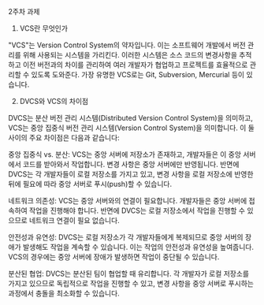 2주차 과제

1. VCS란 무엇인가

"VCS"는 Version Control System의 약자입니다. 이는 소프트웨어 개발에서 버전 관리를 위해 사용되는 시스템을 가리킨다. 이러한 시스템은 소스 코드의 변경사항을 추적하고 이전 버전과의 차이를 관리하여 여러 개발자가 협업하고 프로젝트를 효율적으로 관리할 수 있도록 도와준다. 가장 유명한 VCS로는 Git, Subversion, Mercurial 등이 있습니다.

2. DVCS와 VCS의 차이점

DVCS는 분산 버전 관리 시스템(Distributed Version Control System)을 의미하고, VCS는 중앙 집중식 버전 관리 시스템(Version Control System)을 의미합니다. 이 둘 사이의 주요 차이점은 다음과 같습니다:

중앙 집중식 vs. 분산: VCS는 중앙 서버에 저장소가 존재하고, 개발자들은 이 중앙 서버에서 코드를 받아와서 작업합니다. 변경 사항은 중앙 서버에만 반영됩니다. 반면에 DVCS는 각 개발자들이 로컬 저장소를 가지고 있고, 변경 사항을 로컬 저장소에 반영한 뒤에 필요에 따라 중앙 서버로 푸시(push)할 수 있습니다.

네트워크 의존성: VCS는 중앙 서버와의 연결이 필요합니다. 개발자들은 중앙 서버에 접속하여 작업을 진행해야 합니다. 반면에 DVCS는 로컬 저장소에서 작업을 진행할 수 있으므로 네트워크 연결이 필요 없습니다.

안전성과 유연성: DVCS는 로컬 저장소가 각 개발자들에게 복제되므로 중앙 서버의 장애가 발생해도 작업을 계속할 수 있습니다. 이는 작업의 안전성과 유연성을 높여줍니다. VCS의 경우에는 중앙 서버에 장애가 발생하면 작업이 중단될 수 있습니다.

분산된 협업: DVCS는 분산된 팀이 협업할 때 유리합니다. 각 개발자가 로컬 저장소를 가지고 있으므로 독립적으로 작업을 진행할 수 있고, 변경 사항을 중앙 서버로   푸시하는 과정에서 충돌을 최소화할 수 있습니다.

